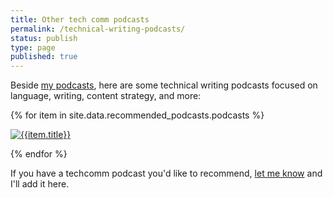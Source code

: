 ```yaml
---
title: Other tech comm podcasts
permalink: /technical-writing-podcasts/
status: publish
type: page
published: true
---
```


Beside [my podcasts](/category-podcasts/), here are some technical writing podcasts focused on language, writing, content strategy, and more:

{% for item in site.data.recommended_podcasts.podcasts %}

<a href="{{item.url}}"><img alt="{{item.title}}" class="recommendedPodcasts" src="https://s3.us-west-1.wasabisys.com/idbwmedia.com/images/{{item.img}}" alt="{{item.title}}"/></a>

{% endfor %}

<div style="clear: both;"></div>

If you have a techcomm podcast you'd like to recommend, [let me know](/contact/) and I'll add it here.
